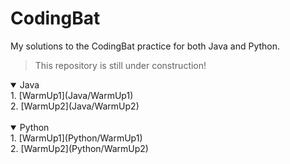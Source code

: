 # CodingBat
My solutions to the CodingBat practice for both Java and Python.
> This repository is still under construction!

<details open>
  <summary>Java</summary>
   1. [WarmUp1](Java/WarmUp1)
  <br>
   2. [WarmUp2](Java/WarmUp2)
  <br>
</details>
<br>
<details open>
  <summary>Python</summary>
  1. [WarmUp1](Python/WarmUp1)
  <br>
  2. [WarmUp2](Python/WarmUp2)
  <br>
</details>
